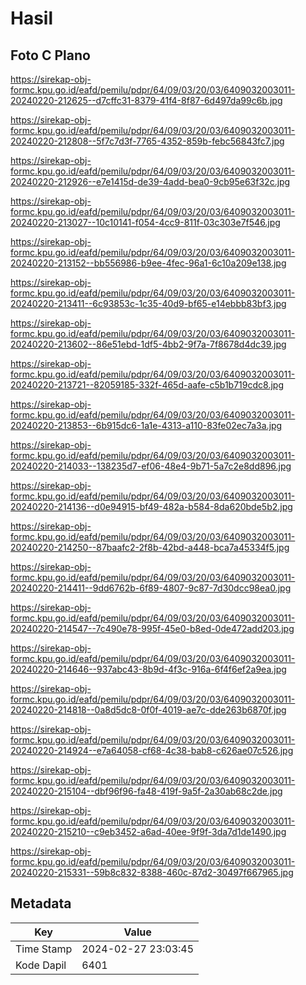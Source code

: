 # Hasil

## Foto C Plano

https://sirekap-obj-formc.kpu.go.id/eafd/pemilu/pdpr/64/09/03/20/03/6409032003011-20240220-212625--d7cffc31-8379-41f4-8f87-6d497da99c6b.jpg

https://sirekap-obj-formc.kpu.go.id/eafd/pemilu/pdpr/64/09/03/20/03/6409032003011-20240220-212808--5f7c7d3f-7765-4352-859b-febc56843fc7.jpg

https://sirekap-obj-formc.kpu.go.id/eafd/pemilu/pdpr/64/09/03/20/03/6409032003011-20240220-212926--e7e1415d-de39-4add-bea0-9cb95e63f32c.jpg

https://sirekap-obj-formc.kpu.go.id/eafd/pemilu/pdpr/64/09/03/20/03/6409032003011-20240220-213027--10c10141-f054-4cc9-811f-03c303e7f546.jpg

https://sirekap-obj-formc.kpu.go.id/eafd/pemilu/pdpr/64/09/03/20/03/6409032003011-20240220-213152--bb556986-b9ee-4fec-96a1-6c10a209e138.jpg

https://sirekap-obj-formc.kpu.go.id/eafd/pemilu/pdpr/64/09/03/20/03/6409032003011-20240220-213411--6c93853c-1c35-40d9-bf65-e14ebbb83bf3.jpg

https://sirekap-obj-formc.kpu.go.id/eafd/pemilu/pdpr/64/09/03/20/03/6409032003011-20240220-213602--86e51ebd-1df5-4bb2-9f7a-7f8678d4dc39.jpg

https://sirekap-obj-formc.kpu.go.id/eafd/pemilu/pdpr/64/09/03/20/03/6409032003011-20240220-213721--82059185-332f-465d-aafe-c5b1b719cdc8.jpg

https://sirekap-obj-formc.kpu.go.id/eafd/pemilu/pdpr/64/09/03/20/03/6409032003011-20240220-213853--6b915dc6-1a1e-4313-a110-83fe02ec7a3a.jpg

https://sirekap-obj-formc.kpu.go.id/eafd/pemilu/pdpr/64/09/03/20/03/6409032003011-20240220-214033--138235d7-ef06-48e4-9b71-5a7c2e8dd896.jpg

https://sirekap-obj-formc.kpu.go.id/eafd/pemilu/pdpr/64/09/03/20/03/6409032003011-20240220-214136--d0e94915-bf49-482a-b584-8da620bde5b2.jpg

https://sirekap-obj-formc.kpu.go.id/eafd/pemilu/pdpr/64/09/03/20/03/6409032003011-20240220-214250--87baafc2-2f8b-42bd-a448-bca7a45334f5.jpg

https://sirekap-obj-formc.kpu.go.id/eafd/pemilu/pdpr/64/09/03/20/03/6409032003011-20240220-214411--9dd6762b-6f89-4807-9c87-7d30dcc98ea0.jpg

https://sirekap-obj-formc.kpu.go.id/eafd/pemilu/pdpr/64/09/03/20/03/6409032003011-20240220-214547--7c490e78-995f-45e0-b8ed-0de472add203.jpg

https://sirekap-obj-formc.kpu.go.id/eafd/pemilu/pdpr/64/09/03/20/03/6409032003011-20240220-214646--937abc43-8b9d-4f3c-916a-6f4f6ef2a9ea.jpg

https://sirekap-obj-formc.kpu.go.id/eafd/pemilu/pdpr/64/09/03/20/03/6409032003011-20240220-214818--0a8d5dc8-0f0f-4019-ae7c-dde263b6870f.jpg

https://sirekap-obj-formc.kpu.go.id/eafd/pemilu/pdpr/64/09/03/20/03/6409032003011-20240220-214924--e7a64058-cf68-4c38-bab8-c626ae07c526.jpg

https://sirekap-obj-formc.kpu.go.id/eafd/pemilu/pdpr/64/09/03/20/03/6409032003011-20240220-215104--dbf96f96-fa48-419f-9a5f-2a30ab68c2de.jpg

https://sirekap-obj-formc.kpu.go.id/eafd/pemilu/pdpr/64/09/03/20/03/6409032003011-20240220-215210--c9eb3452-a6ad-40ee-9f9f-3da7d1de1490.jpg

https://sirekap-obj-formc.kpu.go.id/eafd/pemilu/pdpr/64/09/03/20/03/6409032003011-20240220-215331--59b8c832-8388-460c-87d2-30497f667965.jpg


## Metadata

| Key        | Value               |
| ---------- | ------------------- |
| Time Stamp | 2024-02-27 23:03:45 |
| Kode Dapil | 6401                |



